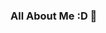 ### All About Me :D 👋

<!--
**0xd1912e/0xd1912e** is a ✨ _special_ ✨ repository because its `README.md` (this file) appears on your GitHub profile.

Here are some ideas to get you started:

- 🔭 I’m currently working on Creating bash scripts to help you and make life more conveinent.
- 🌱 I’m currently learning Bash, Python, and trying to learn a bit of GO.
- 👯 I’m looking to collaborate on any project that you wanna work on or add a pull request feel free to do so :)
- 💬 Ask me about What platforms/resources i use to learn all of this?
- 📫 How to reach me: You can reach me on discord @Evann#2007
- 😄 Pronouns: ... He/Him
- ⚡ Fun fact: ... I'm 13 Year's old.

![0ba8e2989811721a348c576a1d24ce77](https://user-images.githubusercontent.com/78890574/119936632-592e0d80-bf3e-11eb-8ea5-bf304473a8e9.gif)

